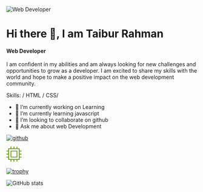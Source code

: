 ![Web Developer](https://media.licdn.com/dms/image/v2/D5603AQELVx_7GZSfVA/profile-displayphoto-shrink_100_100/profile-displayphoto-shrink_100_100/0/1677961273860?e=1729123200&v=beta&t=91CV94EkSRd286D7zHNQ8gl_l7RvRMYYZyybOx0kfBo)
# Hi there 👋, I am Taibur Rahman
#### Web Developer


I am confident in my abilities and am always looking for new challenges and opportunities to grow as a developer. I am excited to share my skills with the world and hope to make a positive impact on the web development community.

Skills: / HTML / CSS/

- 🔭 I’m currently working on  Learning 
- 🌱 I’m currently learning javascript 
- 👯 I’m looking to collaborate on github 
- 💬 Ask me about web Development 


[<img src='https://cdn.jsdelivr.net/npm/simple-icons@3.0.1/icons/github.svg' alt='github' height='40'>](https://github.com/M-Taibur-Rahman)  

<a href='https://docs.github.com/en/developers'><img src='https://raw.githubusercontent.com/acervenky/animated-github-badges/master/assets/devbadge.gif' width='40' height='40'></a> 

[![trophy](https://github-profile-trophy.vercel.app/?username=M-Taibur-Rahman)](https://github.com/ryo-ma/github-profile-trophy)

![GitHub stats](https://github-readme-stats.vercel.app/api?username=M-Taibur-Rahman&show_icons=true)  

